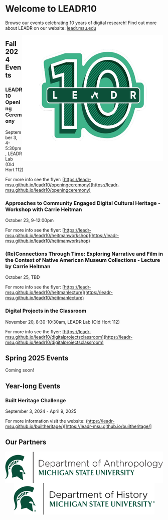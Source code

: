 <div class="home">
    <h1>Welcome to LEADR10</h1>
</div>

Browse our events celebrating 10 years of digital research! Find out more about LEADR on our website: [leadr.msu.edu](leadr.msu.edu)
<div style= "float: right">
<img src="LEADR10_logo.png" width=450 height=400>
</div>

## Fall 2024 Events

### LEADR10 Opening Ceremony
September 3, 4-5:30pm, LEADR Lab (Old Hort 112)

For more info see the flyer: [https://leadr-msu.github.io/leadr10/openingceremony](https://leadr-msu.github.io/leadr10/openingceremony)


### Approaches to Community Engaged Digital Cultural Heritage - Workshop with Carrie Heitman
October 23, 9-12:00pm

For more info see the flyer: [https://leadr-msu.github.io/leadr10/heitmanworkshop](https://leadr-msu.github.io/leadr10/heitmanworkshop)


### (Re)Connections Through Time: Exploring Narrative and Film in the Context of Native American Museum Collections - Lecture by Carrie Heitman
October 25, TBD

For more info see the flyer: [https://leadr-msu.github.io/leadr10/heitmanlecture](https://leadr-msu.github.io/leadr10/heitmanlecture)

### Digital Projects in the Classroom
November 20, 8:30-10:30am, LEADR Lab (Old Hort 112)

For more info see the flyer: [https://leadr-msu.github.io/leadr10/digitalprojectsclassroom](https://leadr-msu.github.io/leadr10/digitalprojectsclassroom)


## Spring 2025 Events
Coming soon!


## Year-long Events

### Built Heritage Challenge
September 3, 2024 - April 9, 2025

For more information visit the website: (https://leadr-msu.github.io/builtheritage/)[https://leadr-msu.github.io/builtheritage/]

## Our Partners 
<div style="display: flex; flex-direction: column; align-items: center;">
    <img src="Dept-Anthro_Helmet_Green.png" height="100">
    <img src="Dept-History_Helmet_Green-r.png" height="100">
</div>
